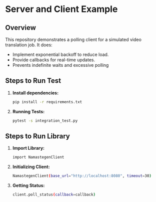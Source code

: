 # Server and Client Example

## Overview

This repository demonstrates a polling client for a simulated video translation job. It does:

- Implement exponential backoff to reduce load.
- Provide callbacks for real-time updates.
- Prevents indefinite waits and excessive polling

## Steps to Run Test

1. **Install dependencies:**
   ```bash
   pip install -r requirements.txt

2. **Running Tests:**
   ```bash
   pytest -s integration_test.py

## Steps to Run Library

1. **Import Library:**
   ```bash
   import NamastegenClient

2. **Initializing Client:**
   ```bash
   NamastegenClient(base_url="http://localhost:8080", timeout=30)

3. **Getting Status:**
   ```bash
   client.poll_status(callback=callback)



